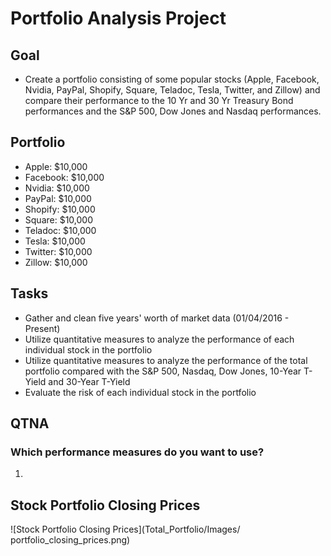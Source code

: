 # Portfolio Analysis Project

## Goal
* Create a portfolio consisting of some popular stocks (Apple, Facebook, Nvidia, PayPal, Shopify, Square, Teladoc, Tesla, Twitter, and Zillow) and compare their performance to the 10 Yr and 30 Yr Treasury Bond performances and the S&P 500, Dow Jones and Nasdaq performances. 

## Portfolio
* Apple: $10,000
* Facebook: $10,000
* Nvidia: $10,000
* PayPal: $10,000
* Shopify: $10,000
* Square: $10,000
* Teladoc: $10,000
* Tesla: $10,000
* Twitter: $10,000
* Zillow: $10,000

## Tasks
* Gather and clean five years' worth of market data (01/04/2016 - Present)
* Utilize quantitative measures to analyze the performance of each individual stock in the portfolio
* Utilize quantitative measures to analyze the performance of the total portfolio compared with the S&P 500, Nasdaq, Dow Jones, 10-Year T-Yield and 30-Year T-Yield
* Evaluate the risk of each individual stock in the portfolio

## QTNA
### Which performance measures do you want to use?
1) 


## Stock Portfolio Closing Prices
![Stock Portfolio Closing Prices](Total_Portfolio/Images/ portfolio_closing_prices.png)

